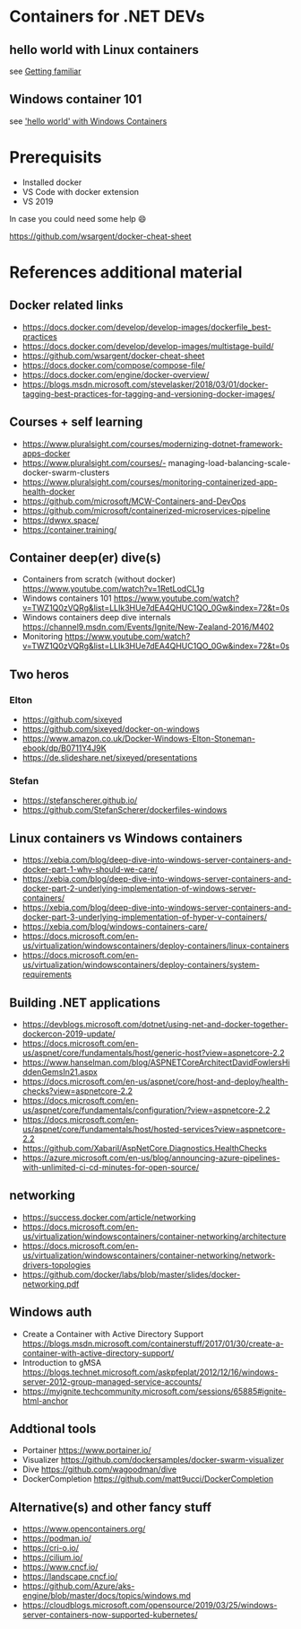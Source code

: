 # Containers for .NET DEVs

## hello world with Linux containers
see [Getting familiar](Getting_familiar_with_the_cli.md)

## Windows container 101
see ['hello world'  with Windows Containers](Windows_containers.md)


# Prerequisits
- Installed docker
- VS Code with docker extension
- VS 2019

In case you could need some help :smile:

https://github.com/wsargent/docker-cheat-sheet

# References additional material

## Docker related links
- https://docs.docker.com/develop/develop-images/dockerfile_best-practices 
- https://docs.docker.com/develop/develop-images/multistage-build/
- https://github.com/wsargent/docker-cheat-sheet
- https://docs.docker.com/compose/compose-file/
- https://docs.docker.com/engine/docker-overview/
- https://blogs.msdn.microsoft.com/stevelasker/2018/03/01/docker-tagging-best-practices-for-tagging-and-versioning-docker-images/

## Courses + self learning
- https://www.pluralsight.com/courses/modernizing-dotnet-framework-apps-docker
- https://www.pluralsight.com/courses/- managing-load-balancing-scale-docker-swarm-clusters
- https://www.pluralsight.com/courses/monitoring-containerized-app-health-docker
- https://github.com/microsoft/MCW-Containers-and-DevOps
- https://github.com/microsoft/containerized-microservices-pipeline
- https://dwwx.space/ 
- https://container.training/


## Container deep(er) dive(s)
- Containers from scratch (without docker) https://www.youtube.com/watch?v=1RetLodCL1g 
- Windows containers 101  https://www.youtube.com/watch?v=TWZ1Q0zVQRg&list=LLIk3HUe7dEA4QHUC1QO_0Gw&index=72&t=0s
- Windows containers deep dive internals https://channel9.msdn.com/Events/Ignite/New-Zealand-2016/M402
- Monitoring https://www.youtube.com/watch?v=TWZ1Q0zVQRg&list=LLIk3HUe7dEA4QHUC1QO_0Gw&index=72&t=0s


## Two heros
### Elton
- https://github.com/sixeyed
- https://github.com/sixeyed/docker-on-windows
- https://www.amazon.co.uk/Docker-Windows-Elton-Stoneman-ebook/dp/B0711Y4J9K
- https://de.slideshare.net/sixeyed/presentations
### Stefan
- https://stefanscherer.github.io/
- https://github.com/StefanScherer/dockerfiles-windows


## Linux containers vs Windows containers
- https://xebia.com/blog/deep-dive-into-windows-server-containers-and-docker-part-1-why-should-we-care/
- https://xebia.com/blog/deep-dive-into-windows-server-containers-and-docker-part-2-underlying-implementation-of-windows-server-containers/
- https://xebia.com/blog/deep-dive-into-windows-server-containers-and-docker-part-3-underlying-implementation-of-hyper-v-containers/
- https://xebia.com/blog/windows-containers-care/
- https://docs.microsoft.com/en-us/virtualization/windowscontainers/deploy-containers/linux-containers
- https://docs.microsoft.com/en-us/virtualization/windowscontainers/deploy-containers/system-requirements

## Building .NET applications
- https://devblogs.microsoft.com/dotnet/using-net-and-docker-together-dockercon-2019-update/
- https://docs.microsoft.com/en-us/aspnet/core/fundamentals/host/generic-host?view=aspnetcore-2.2
- https://www.hanselman.com/blog/ASPNETCoreArchitectDavidFowlersHiddenGemsIn21.aspx
- https://docs.microsoft.com/en-us/aspnet/core/host-and-deploy/health-checks?view=aspnetcore-2.2
- https://docs.microsoft.com/en-us/aspnet/core/fundamentals/configuration/?view=aspnetcore-2.2
- https://docs.microsoft.com/en-us/aspnet/core/fundamentals/host/hosted-services?view=aspnetcore-2.2
- https://github.com/Xabaril/AspNetCore.Diagnostics.HealthChecks
- https://azure.microsoft.com/en-us/blog/announcing-azure-pipelines-with-unlimited-ci-cd-minutes-for-open-source/

## networking
- https://success.docker.com/article/networking 
- https://docs.microsoft.com/en-us/virtualization/windowscontainers/container-networking/architecture
- https://docs.microsoft.com/en-us/virtualization/windowscontainers/container-networking/network-drivers-topologies
- https://github.com/docker/labs/blob/master/slides/docker-networking.pdf

## Windows auth
- Create a Container with Active Directory Support​ https://blogs.msdn.microsoft.com/containerstuff/2017/01/30/create-a-container-with-active-directory-support/​
- Introduction to gMSA​ https://blogs.technet.microsoft.com/askpfeplat/2012/12/16/windows-server-2012-group-managed-service-accounts/
- https://myignite.techcommunity.microsoft.com/sessions/65885#ignite-html-anchor

## Addtional tools
- Portainer https://www.portainer.io/
- Visualizer https://github.com/dockersamples/docker-swarm-visualizer
- Dive https://github.com/wagoodman/dive
- DockerCompletion https://github.com/matt9ucci/DockerCompletion

## Alternative(s) and other fancy stuff
- https://www.opencontainers.org/
- https://podman.io/
- https://cri-o.io/
- https://cilium.io/
- https://www.cncf.io/
- https://landscape.cncf.io/
- https://github.com/Azure/aks-engine/blob/master/docs/topics/windows.md
- https://cloudblogs.microsoft.com/opensource/2019/03/25/windows-server-containers-now-supported-kubernetes/ 
